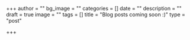+++
author = ""
bg_image = ""
categories = []
date = ""
description = ""
draft = true
image = ""
tags = []
title = "Blog posts coming soon :)"
type = "post"

+++
